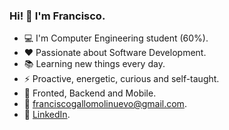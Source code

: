 ### Hi! 👋 I'm Francisco.

- :computer: I'm Computer Engineering student (60%).
- ❤️ Passionate about Software Development.
- :books: Learning new things every day.
- ⚡ Proactive, energetic, curious and self-taught.
- 🚀 Fronted, Backend and Mobile.
- :e-mail: franciscogallomolinuevo@gmail.com.
- :briefcase: [LinkedIn](https://www.linkedin.com/in/franciscogallom/).
